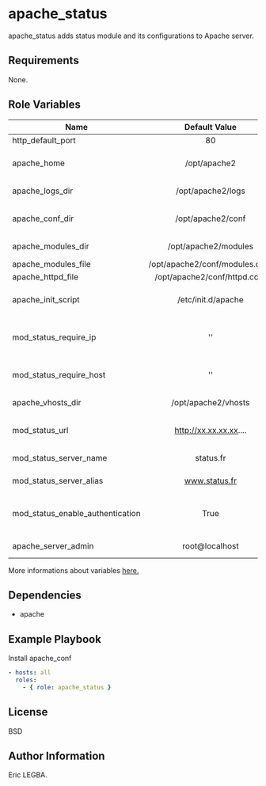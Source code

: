 apache_status
=========

apache_status adds status module and its configurations to Apache server.

Requirements
------------

None.

Role Variables
--------------
 
| Name	        | Default Value	| Description|
| ------------- |:-------------:| ----------:|
|http_default_port|80|HTTP Port|
|apache_home|/opt/apache2|Installation directory for the current version of Apache|
|apache_logs_dir|/opt/apache2/logs|Directory containing Apache's log files|
|apache_conf_dir|/opt/apache2/conf|Directory containing Apache's configuration files|
|apache_modules_dir|/opt/apache2/modules|Apache's modules directory|
|apache_modules_file|/opt/apache2/conf/modules.conf|List of the modules|
|apache_httpd_file|/opt/apache2/conf/httpd.conf|HTTPD configuration file|
|apache_init_script|/etc/init.d/apache|Script to control Apache server (start/stop/restart/reload)|
|mod_status_require_ip|''|Restricted IP Address which are allowed to connect to Apache status interface|
|mod_status_require_host|''|Restricted hosts which are allowed to connect to Apache status interface|
|apache_vhosts_dir|/opt/apache2/vhosts|Apache's virtual hosts directory|
|mod_status_url|http://xx.xx.xx.xx....|Url to download the mod status library (Repo Nexus).|
|mod_status_server_name|status.fr|HTTP Address to get mod status interface|
|mod_status_server_alias|www.status.fr|HTTP Address to get mod status interface|
|mod_status_enable_authentication|True|Enable authentication popup (Login & Password) before access to mod status interface|
|apache_server_admin|root@localhost|Apache administrator mail.|


More informations about variables [here.](https://github.com/eleongithub/ansible/blob/it_1/projects/roles/apache_status/defaults/main.yml)

Dependencies
------------

- apache

Example Playbook
----------------

Install apache_conf
```yaml
- hosts: all
  roles:
    - { role: apache_status }
```

License
-------

BSD

Author Information
------------------
Eric LEGBA.